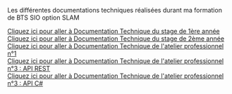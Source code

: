 Les différentes documentations techniques réalisées durant ma formation de BTS SIO option SLAM <br />



[Cliquez ici pour aller à Documentation Technique du stage de 1ère année](../DocTechniqueStage1/package-summary.html) <br/>
[Cliquez ici pour aller à Documentation Technique du stage de 2ème année](../DocTechniqueStage2/index.html) <br />
[Cliquez ici pour aller à Documentation Technique de l'atelier professionnel n°1](../DocTechniqueAP1/index.html) <br />
[Cliquez ici pour aller à Documentation Technique de l'atelier professionnel n°3 : API REST](../DocTechniqueAP3/API_REST/index.html) <br />
[Cliquez ici pour aller à Documentation Technique de l'atelier professionnel n°3 : API C#](../DocTechniqueAP3/App/index.html) <br />



